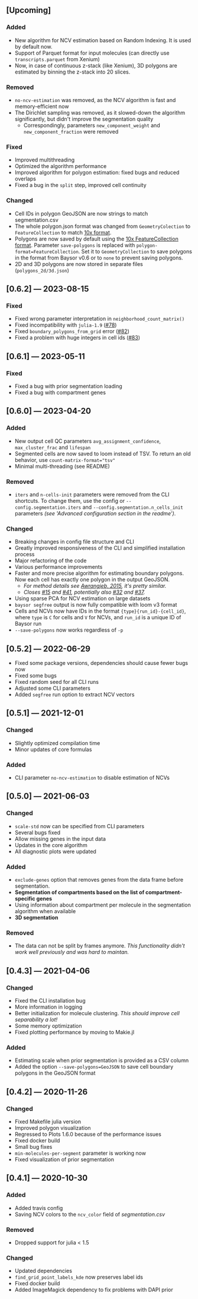## [Upcoming]

### Added

- New algorithm for NCV estimation based on Random Indexing. It is used by default now.
- Support of Parquet format for input molecules (can directly use `transcripts.parquet` from Xenium)
- Now, in case of continuous z-stack (like Xenium), 3D polygons are estimated by binning the z-stack into 20 slices.

### Removed

- `no-ncv-estimation` was removed, as the NCV algorithm is fast and memory-efficient now
- The Dirichlet sampling was removed, as it slowed-down the algorithm significantly, but didn't improve the segmentation quality
    - Correspondingly, parameters `new_component_weight` and `new_component_fraction` were removed

### Fixed

- Improved multithreading
- Optimized the algorithm performance
- Improved algorithm for polygon estimation: fixed bugs and reduced overlaps
- Fixed a bug in the `split` step, improved cell continuity

### Changed

- Cell IDs in polygon GeoJSON are now strings to match segmentation.csv
- The whole polygon.json format was changed from `GeometryColection` to `FeatureCollection` to match [10x format](https://www.10xgenomics.com/support/software/xenium-ranger/1.7/analysis/inputs/XR-input-overview#compat-files).
- Polygons are now saved by default using the [10x FeatureCollection format](https://www.10xgenomics.com/support/software/xenium-ranger/1.7/analysis/inputs/XR-input-overview#compat-files). Parameter `save-polygons` is replaced with `polygon-format=FeatureCollection`. Set it to `GeometryCollection` to save polygons in the format from Baysor v0.6 or to `none` to prevent saving polygons.
- 2D and 3D polygons are now stored in separate files (`polygons_2d/3d.json`)

## [0.6.2] — 2023-08-15

### Fixed

- Fixed wrong parameter interpretation in `neighborhood_count_matrix()`
- Fixed incompatibility with `julia-1.9` ([#78](https://github.com/kharchenkolab/Baysor/issues/78))
- Fixed `boundary_polygons_from_grid` error ([#82](https://github.com/kharchenkolab/Baysor/issues/82))
- Fixed a problem with huge integers in cell ids ([#83](https://github.com/kharchenkolab/Baysor/issues/83))

## [0.6.1] — 2023-05-11

### Fixed

- Fixed a bug with prior segmentation loading
- Fixed a bug with compartment genes

## [0.6.0] — 2023-04-20

### Added

- New output cell QC parameters `avg_assignment_confidence`, `max_cluster_frac` and `lifespan`
- Segmented cells are now saved to loom instead of TSV. To return an old behavior, use `count-matrix-format="tsv"`
- Minimal multi-threading (see README)

### Removed

- `iters` and `n-cells-init` parameters were removed from the CLI shortcuts. To change them, use the config or `--config.segmentation.iters` and `--config.segmentation.n_cells_init` parameters *(see 'Advanced configuration section in the readme')*.

### Changed

- Breaking changes in config file structure and CLI
- Greatly improved responsiveness of the CLI and simplified installation process
- Major refactoring of the code
- Various performance improvements
- Faster and more precise algorithm for estimating boundary polygons. Now each cell has exactly one polygon in the output GeoJSON.
    - *For method details see [Awrangjeb, 2015](https://doi.org/10.1109/IVCNZ.2015.7761536), it's pretty similar.*
    - *Closes [#15](https://github.com/kharchenkolab/Baysor/issues/15) and [#41](https://github.com/kharchenkolab/Baysor/issues/41), potentially also [#32](https://github.com/kharchenkolab/Baysor/issues/32) and [#37](https://github.com/kharchenkolab/Baysor/issues/37).*
- Using sparse PCA for NCV estimation on large datasets
- `baysor segfree` output is now fully compatible with loom v3 format
- Cells and NCVs now have IDs in the format `{type}{run_id}-{cell_id}`, where `type` is `C` for cells and `V` for NCVs, and `run_id` is a unique ID of Baysor run
- `--save-polygons` now works regardless of `-p`

## [0.5.2] — 2022-06-29

- Fixed some package versions, dependencies should cause fewer bugs now
- Fixed some bugs
- Fixed random seed for all CLI runs
- Adjusted some CLI parameters
- Added `segfree` run option to extract NCV vectors

## [0.5.1] — 2021-12-01

### Changed

- Slightly optimized compilation time
- Minor updates of core formulas

### Added

- CLI parameter `no-ncv-estimation` to disable estimation of NCVs

## [0.5.0] — 2021-06-03

### Changed

- `scale-std` now can be specified from CLI parameters
- Several bugs fixed
- Allow missing genes in the input data
- Updates in the core algorithm
- All diagnostic plots were updated

### Added

- `exclude-genes` option that removes genes from the data frame before segmentation.
- **Segmentation of compartments based on the list of compartment-specific genes**
- Using information about compartment per molecule in the segmentation algorithm when available
- **3D segmentation**

### Removed

- The data can not be split by frames anymore. *This functionality didn't work well previously and was hard to maintan.*

## [0.4.3] — 2021-04-06

### Changed

- Fixed the CLI installation bug
- More information in logging
- Better initialization for molecule clustering. *This should improve cell separability a lot!*
- Some memory optimization
- Fixed plotting performance by moving to Makie.jl

### Added

- Estimating scale when prior segmentation is provided as a CSV column
- Added the option `--save-polygons=GeoJSON` to save cell boundary polygons in the GeoJSON format

## [0.4.2] — 2020-11-26

### Changed

- Fixed Makefile julia version
- Improved polygon visualization
- Regressed to Plots 1.6.0 because of the performance issues
- Fixed docker build
- Small bug fixes
- `min-molecules-per-segment` parameter is working now
- Fixed visualization of prior segmentation

## [0.4.1] — 2020-10-30

### Added

- Added travis config
- Saving NCV colors to the `ncv_color` field of *segmentation.csv*

### Removed

- Dropped support for julia < 1.5

### Changed

- Updated dependencies
- `find_grid_point_labels_kde` now preserves label ids
- Fixed docker build
- Added ImageMagick dependency to fix problems with DAPI prior
